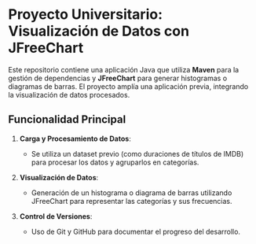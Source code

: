 # Proyecto Universitario: Visualización de Datos con JFreeChart

Este repositorio contiene una aplicación Java que utiliza **Maven** para la gestión de dependencias y **JFreeChart** para generar histogramas o diagramas de barras. El proyecto amplía una aplicación previa, integrando la visualización de datos procesados.

## Funcionalidad Principal

1. **Carga y Procesamiento de Datos**:
   - Se utiliza un dataset previo (como duraciones de títulos de IMDB) para procesar los datos y agruparlos en categorías.

2. **Visualización de Datos**:
   - Generación de un histograma o diagrama de barras utilizando JFreeChart para representar las categorías y sus frecuencias.

3. **Control de Versiones**:
   - Uso de Git y GitHub para documentar el progreso del desarrollo.

